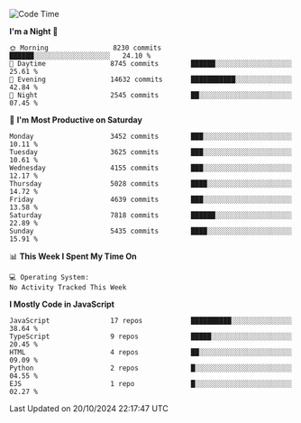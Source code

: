 <!--START_SECTION:waka-->
![Code Time](http://img.shields.io/badge/Code%20Time-3%2C337%20hrs%2038%20mins-blue)

**I'm a Night 🦉** 

```text
🌞 Morning                8230 commits        ██████░░░░░░░░░░░░░░░░░░░   24.10 % 
🌆 Daytime                8745 commits        ██████░░░░░░░░░░░░░░░░░░░   25.61 % 
🌃 Evening                14632 commits       ███████████░░░░░░░░░░░░░░   42.84 % 
🌙 Night                  2545 commits        ██░░░░░░░░░░░░░░░░░░░░░░░   07.45 % 
```
📅 **I'm Most Productive on Saturday** 

```text
Monday                   3452 commits        ███░░░░░░░░░░░░░░░░░░░░░░   10.11 % 
Tuesday                  3625 commits        ███░░░░░░░░░░░░░░░░░░░░░░   10.61 % 
Wednesday                4155 commits        ███░░░░░░░░░░░░░░░░░░░░░░   12.17 % 
Thursday                 5028 commits        ████░░░░░░░░░░░░░░░░░░░░░   14.72 % 
Friday                   4639 commits        ███░░░░░░░░░░░░░░░░░░░░░░   13.58 % 
Saturday                 7818 commits        ██████░░░░░░░░░░░░░░░░░░░   22.89 % 
Sunday                   5435 commits        ████░░░░░░░░░░░░░░░░░░░░░   15.91 % 
```


📊 **This Week I Spent My Time On** 

```text
💻 Operating System: 
No Activity Tracked This Week
```

**I Mostly Code in JavaScript** 

```text
JavaScript               17 repos            ██████████░░░░░░░░░░░░░░░   38.64 % 
TypeScript               9 repos             █████░░░░░░░░░░░░░░░░░░░░   20.45 % 
HTML                     4 repos             ██░░░░░░░░░░░░░░░░░░░░░░░   09.09 % 
Python                   2 repos             █░░░░░░░░░░░░░░░░░░░░░░░░   04.55 % 
EJS                      1 repo              █░░░░░░░░░░░░░░░░░░░░░░░░   02.27 % 
```




 Last Updated on 20/10/2024 22:17:47 UTC
<!--END_SECTION:waka-->

<!--
**likaiqiang/likaiqiang** is a ✨ _special_ ✨ repository because its `README.md` (this file) appears on your GitHub profile.

Here are some ideas to get you started:

- 🔭 I’m currently working on ...
- 🌱 I’m currently learning ...
- 👯 I’m looking to collaborate on ...
- 🤔 I’m looking for help with ...
- 💬 Ask me about ...
- 📫 How to reach me: ...
- 😄 Pronouns: ...
- ⚡ Fun fact: ...
-->
